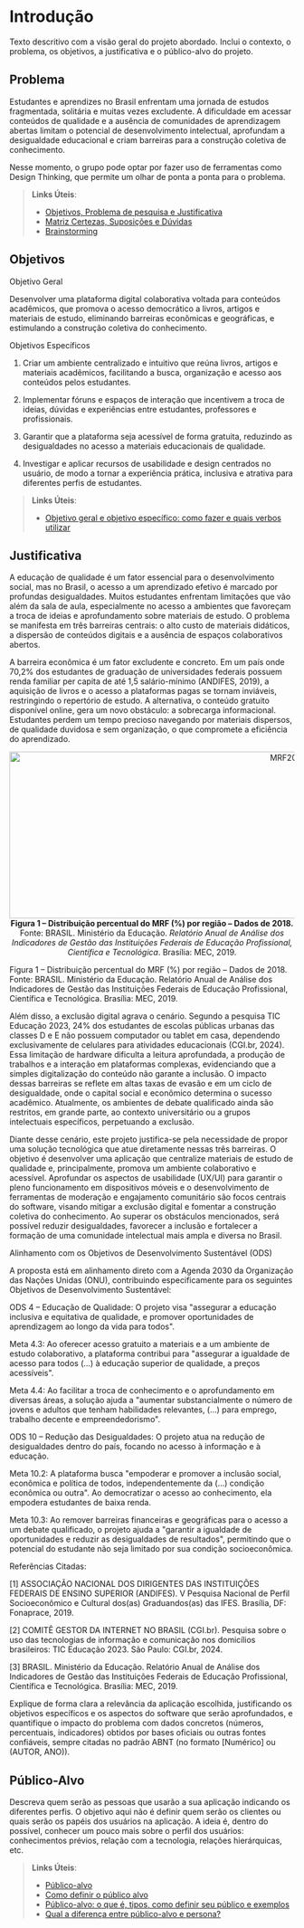 # Introdução

Texto descritivo com a visão geral do projeto abordado. Inclui o contexto, o problema, os objetivos, a justificativa e o público-alvo do projeto.

## Problema
Estudantes e aprendizes no Brasil enfrentam uma jornada de estudos fragmentada, solitária e muitas vezes excludente. A dificuldade em acessar conteúdos de qualidade e a ausência de comunidades de aprendizagem abertas limitam o potencial de desenvolvimento intelectual, aprofundam a desigualdade educacional e criam barreiras para a construção coletiva de conhecimento. 

Nesse momento, o grupo pode optar por fazer uso  de ferramentas como Design Thinking, que permite um olhar de ponta a ponta para o problema.

> **Links Úteis**:
> - [Objetivos, Problema de pesquisa e Justificativa](https://medium.com/@versioparole/objetivos-problema-de-pesquisa-e-justificativa-c98c8233b9c3)
> - [Matriz Certezas, Suposições e Dúvidas](https://medium.com/educa%C3%A7%C3%A3o-fora-da-caixa/matriz-certezas-suposi%C3%A7%C3%B5es-e-d%C3%BAvidas-fa2263633655)
> - [Brainstorming](https://www.euax.com.br/2018/09/brainstorming/)

## Objetivos
Objetivo Geral

Desenvolver uma plataforma digital colaborativa voltada para conteúdos acadêmicos, que promova o acesso democrático a livros, artigos e materiais de estudo, eliminando barreiras econômicas e geográficas, e estimulando a construção coletiva do conhecimento.


Objetivos Específicos

1. Criar um ambiente centralizado e intuitivo que reúna livros, artigos e materiais acadêmicos, facilitando a busca, organização e acesso aos conteúdos pelos estudantes.

2. Implementar fóruns e espaços de interação que incentivem a troca de ideias, dúvidas e experiências entre estudantes, professores e profissionais.

3. Garantir que a plataforma seja acessível de forma gratuita, reduzindo as desigualdades no acesso a materiais educacionais de qualidade.

4. Investigar e aplicar recursos de usabilidade e design centrados no usuário, de modo a tornar a experiência prática, inclusiva e atrativa para diferentes perfis de estudantes.
 
> **Links Úteis**:
> - [Objetivo geral e objetivo específico: como fazer e quais verbos utilizar](https://blog.mettzer.com/diferenca-entre-objetivo-geral-e-objetivo-especifico/)

## Justificativa

A educação de qualidade é um fator essencial para o desenvolvimento social, mas no Brasil, o acesso a um aprendizado efetivo é marcado por profundas desigualdades. Muitos estudantes enfrentam limitações que vão além da sala de aula, especialmente no acesso a ambientes que favoreçam a troca de ideias e aprofundamento sobre materiais de estudo. O problema se manifesta em três barreiras centrais: o alto custo de materiais didáticos, a dispersão de conteúdos digitais e a ausência de espaços colaborativos abertos. 

A barreira econômica é um fator excludente e concreto. Em um país onde 70,2% dos estudantes de graduação de universidades federais possuem renda familiar per capita de até 1,5 salário-mínimo (ANDIFES, 2019), a aquisição de livros e o acesso a plataformas pagas se tornam inviáveis, restringindo o repertório de estudo. A alternativa, o conteúdo gratuito disponível online, gera um novo obstáculo: a sobrecarga informacional. Estudantes perdem um tempo precioso navegando por materiais dispersos, de qualidade duvidosa e sem organização, o que compromete a eficiência do aprendizado. 
<p align="center">
<img width="967" height="295" alt="MRF2018" src="https://github.com/user-attachments/assets/52432801-023d-43f8-8de4-40c63f8ad09c" />
<b>Figura 1 – Distribuição percentual do MRF (%) por região – Dados de 2018.</b><br>
  Fonte: BRASIL. Ministério da Educação. <i>Relatório Anual de Análise dos Indicadores de Gestão das Instituições Federais de Educação Profissional, Científica e Tecnológica</i>. Brasília: MEC, 2019.
</p>

Figura 1 – Distribuição percentual do MRF (%) por região – Dados de 2018. 
 Fonte: BRASIL. Ministério da Educação. Relatório Anual de Análise dos Indicadores de Gestão das Instituições Federais de Educação Profissional, Científica e Tecnológica. Brasília: MEC, 2019. 

Além disso, a exclusão digital agrava o cenário. Segundo a pesquisa TIC Educação 2023, 24% dos estudantes de escolas públicas urbanas das classes D e E não possuem computador ou tablet em casa, dependendo exclusivamente de celulares para atividades educacionais (CGI.br, 2024). Essa limitação de hardware dificulta a leitura aprofundada, a produção de trabalhos e a interação em plataformas complexas, evidenciando que a simples digitalização do conteúdo não garante a inclusão. O impacto dessas barreiras se reflete em altas taxas de evasão e em um ciclo de desigualdade, onde o capital social e econômico determina o sucesso acadêmico. Atualmente, os ambientes de debate qualificado ainda são restritos, em grande parte, ao contexto universitário ou a grupos intelectuais específicos, perpetuando a exclusão. 

Diante desse cenário, este projeto justifica-se pela necessidade de propor uma solução tecnológica que atue diretamente nessas três barreiras. O objetivo é desenvolver uma aplicação que centralize materiais de estudo de qualidade e, principalmente, promova um ambiente colaborativo e acessível. Aprofundar os aspectos de usabilidade (UX/UI) para garantir o pleno funcionamento em dispositivos móveis e o desenvolvimento de ferramentas de moderação e engajamento comunitário são focos centrais do software, visando mitigar a exclusão digital e fomentar a construção coletiva do conhecimento. Ao superar os obstáculos mencionados, será possível reduzir desigualdades, favorecer a inclusão e fortalecer a formação de uma comunidade intelectual mais ampla e diversa no Brasil. 

Alinhamento com os Objetivos de Desenvolvimento Sustentável (ODS) 

A proposta está em alinhamento direto com a Agenda 2030 da Organização das Nações Unidas (ONU), contribuindo especificamente para os seguintes Objetivos de Desenvolvimento Sustentável: 

ODS 4 – Educação de Qualidade: O projeto visa "assegurar a educação inclusiva e equitativa de qualidade, e promover oportunidades de aprendizagem ao longo da vida para todos". 

Meta 4.3: Ao oferecer acesso gratuito a materiais e a um ambiente de estudo colaborativo, a plataforma contribui para "assegurar a igualdade de acesso para todos (...) à educação superior de qualidade, a preços acessíveis". 

Meta 4.4: Ao facilitar a troca de conhecimento e o aprofundamento em diversas áreas, a solução ajuda a "aumentar substancialmente o número de jovens e adultos que tenham habilidades relevantes, (...) para emprego, trabalho decente e empreendedorismo". 

ODS 10 – Redução das Desigualdades: O projeto atua na redução de desigualdades dentro do país, focando no acesso à informação e à educação. 

Meta 10.2: A plataforma busca "empoderar e promover a inclusão social, econômica e política de todos, independentemente da (...) condição econômica ou outra". Ao democratizar o acesso ao conhecimento, ela empodera estudantes de baixa renda. 

Meta 10.3: Ao remover barreiras financeiras e geográficas para o acesso a um debate qualificado, o projeto ajuda a "garantir a igualdade de oportunidades e reduzir as desigualdades de resultados", permitindo que o potencial do estudante não seja limitado por sua condição socioeconômica. 

 

Referências Citadas: 

[1] ASSOCIAÇÃO NACIONAL DOS DIRIGENTES DAS INSTITUIÇÕES FEDERAIS DE ENSINO SUPERIOR (ANDIFES). V Pesquisa Nacional de Perfil Socioeconômico e Cultural dos(as) Graduandos(as) das IFES. Brasília, DF: Fonaprace, 2019. 

[2] COMITÊ GESTOR DA INTERNET NO BRASIL (CGI.br). Pesquisa sobre o uso das tecnologias de informação e comunicação nos domicílios brasileiros: TIC Educação 2023. São Paulo: CGI.br, 2024. 

[3] BRASIL. Ministério da Educação. Relatório Anual de Análise dos Indicadores de Gestão das Instituições Federais de Educação Profissional, Científica e Tecnológica. Brasília: MEC, 2019. 

Explique de forma clara a relevância da aplicação escolhida, justificando os objetivos específicos e os aspectos do software que serão aprofundados, e quantifique o impacto do problema com dados concretos (números, percentuais, indicadores) obtidos por bases oficiais ou outras fontes confiáveis, sempre citadas no padrão ABNT (no formato [Numérico] ou (AUTOR, ANO)).


## Público-Alvo

Descreva quem serão as pessoas que usarão a sua aplicação indicando os diferentes perfis. O objetivo aqui não é definir quem serão os clientes ou quais serão os papéis dos usuários na aplicação. A ideia é, dentro do possível, conhecer um pouco mais sobre o perfil dos usuários: conhecimentos prévios, relação com a tecnologia, relações hierárquicas, etc.

> **Links Úteis**:
> - [Público-alvo](https://blog.hotmart.com/pt-br/publico-alvo/)
> - [Como definir o público alvo](https://exame.com/pme/5-dicas-essenciais-para-definir-o-publico-alvo-do-seu-negocio/)
> - [Público-alvo: o que é, tipos, como definir seu público e exemplos](https://klickpages.com.br/blog/publico-alvo-o-que-e/)
> - [Qual a diferença entre público-alvo e persona?](https://rockcontent.com/blog/diferenca-publico-alvo-e-persona/)
